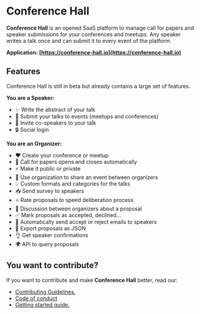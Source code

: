 # Conference Hall

**Conference Hall** is an opened SaaS platform to manage call for papers and speaker submissions for your conferences and meetups. Any speaker writes a talk once and can submit it to every event of the platform.

**Application:** **[https://conference-hall.io](https://conference-hall.io)**

## Features

Conference Hall is still in beta but already contains a large set of features.

**You are a Speaker:**

- ✨ Write the abstract of your talk
- 🚀 Submit your talks to events (meetups and conferences)
- 🤝 Invite co-speakers to your talk
- 🔒 Social login

**You are an Organizer:**

- ❤️ Create your conference or meetup
- 📣 Call for papers opens and closes automatically
- ⚡️ Make it public or private
- 👥 Use organization to share an event between organizers
- 💡 Custom formats and categories for the talks
- 📥 Send survey to speakers
- ⭐️ Rate proposals to speed deliberation process
- 💬 Discussion between organizers about a proposal
- ✅ Mark proposals as accepted, declined...
- 💌 Automatically send accept or reject emails to speakers
- 📃 Export proposals as JSON
- 👌 Get speaker confirmations
- 🌍 API to query proposals

## You want to contribute?

If you want to contribute and make **Conference Hall** better, read our:
- [Contributing Guidelines.](/docs/contributing)
- [Code of conduct](/docs/code_of_conduct)
- [Getting started guide.](/docs/getting_started)